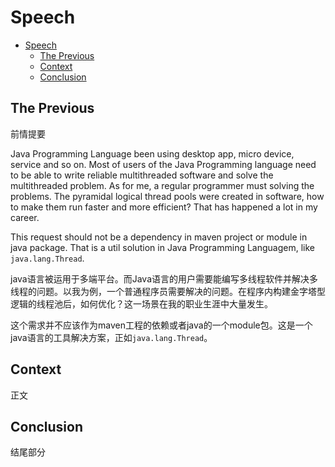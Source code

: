 # Speech

- [Speech](#speech)
  - [The Previous](#the-previous)
  - [Context](#context)
  - [Conclusion](#conclusion)

## The Previous

前情提要

Java Programming Language been using desktop app, micro device, service and so on. Most of users of the Java Programming language need to be able to write reliable multithreaded software and solve the multithreaded problem. As for me, a regular programmer must solving the problems. The pyramidal logical thread pools were created in software, how to make them run faster and more efficient? That has happened a lot in my career.

This request should not be a dependency in maven project or module in java package. That is a util solution in Java Programming Languagem, like `java.lang.Thread`.

java语言被运用于多端平台。而Java语言的用户需要能编写多线程软件并解决多线程的问题。以我为例，一个普通程序员需要解决的问题。在程序内构建金字塔型逻辑的线程池后，如何优化？这一场景在我的职业生涯中大量发生。

这个需求并不应该作为maven工程的依赖或者java的一个module包。这是一个java语言的工具解决方案，正如`java.lang.Thread`。

## Context

正文

## Conclusion

结尾部分